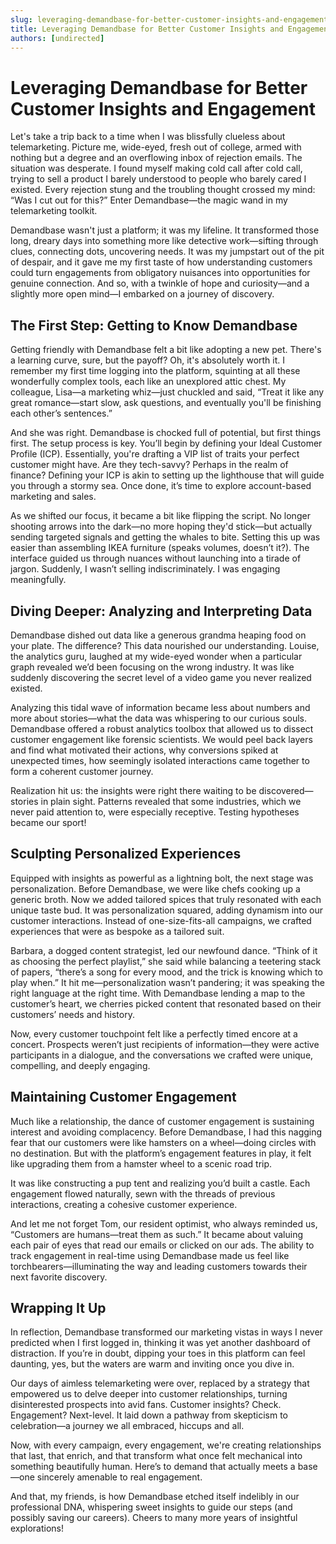 ```yaml
---
slug: leveraging-demandbase-for-better-customer-insights-and-engagement
title: Leveraging Demandbase for Better Customer Insights and Engagement
authors: [undirected]
---
```



# Leveraging Demandbase for Better Customer Insights and Engagement

Let's take a trip back to a time when I was blissfully clueless about telemarketing. Picture me, wide-eyed, fresh out of college, armed with nothing but a degree and an overflowing inbox of rejection emails. The situation was desperate. I found myself making cold call after cold call, trying to sell a product I barely understood to people who barely cared I existed. Every rejection stung and the troubling thought crossed my mind: “Was I cut out for this?” Enter Demandbase—the magic wand in my telemarketing toolkit.

Demandbase wasn't just a platform; it was my lifeline. It transformed those long, dreary days into something more like detective work—sifting through clues, connecting dots, uncovering needs. It was my jumpstart out of the pit of despair, and it gave me my first taste of how understanding customers could turn engagements from obligatory nuisances into opportunities for genuine connection. And so, with a twinkle of hope and curiosity—and a slightly more open mind—I embarked on a journey of discovery. 

## The First Step: Getting to Know Demandbase

Getting friendly with Demandbase felt a bit like adopting a new pet. There's a learning curve, sure, but the payoff? Oh, it's absolutely worth it. I remember my first time logging into the platform, squinting at all these wonderfully complex tools, each like an unexplored attic chest. My colleague, Lisa—a marketing whiz—just chuckled and said, “Treat it like any great romance—start slow, ask questions, and eventually you'll be finishing each other’s sentences.”

And she was right. Demandbase is chocked full of potential, but first things first. The setup process is key. You’ll begin by defining your Ideal Customer Profile (ICP). Essentially, you're drafting a VIP list of traits your perfect customer might have. Are they tech-savvy? Perhaps in the realm of finance? Defining your ICP is akin to setting up the lighthouse that will guide you through a stormy sea. Once done, it’s time to explore account-based marketing and sales.

As we shifted our focus, it became a bit like flipping the script. No longer shooting arrows into the dark—no more hoping they'd stick—but actually sending targeted signals and getting the whales to bite. Setting this up was easier than assembling IKEA furniture (speaks volumes, doesn’t it?). The interface guided us through nuances without launching into a tirade of jargon. Suddenly, I wasn’t selling indiscriminately. I was engaging meaningfully.

## Diving Deeper: Analyzing and Interpreting Data

Demandbase dished out data like a generous grandma heaping food on your plate. The difference? This data nourished our understanding. Louise, the analytics guru, laughed at my wide-eyed wonder when a particular graph revealed we’d been focusing on the wrong industry. It was like suddenly discovering the secret level of a video game you never realized existed.

Analyzing this tidal wave of information became less about numbers and more about stories—what the data was whispering to our curious souls. Demandbase offered a robust analytics toolbox that allowed us to dissect customer engagement like forensic scientists. We would peel back layers and find what motivated their actions, why conversions spiked at unexpected times, how seemingly isolated interactions came together to form a coherent customer journey.

Realization hit us: the insights were right there waiting to be discovered—stories in plain sight. Patterns revealed that some industries, which we never paid attention to, were especially receptive. Testing hypotheses became our sport!

## Sculpting Personalized Experiences

Equipped with insights as powerful as a lightning bolt, the next stage was personalization. Before Demandbase, we were like chefs cooking up a generic broth. Now we added tailored spices that truly resonated with each unique taste bud. It was personalization squared, adding dynamism into our customer interactions. Instead of one-size-fits-all campaigns, we crafted experiences that were as bespoke as a tailored suit.

Barbara, a dogged content strategist, led our newfound dance. “Think of it as choosing the perfect playlist,” she said while balancing a teetering stack of papers, “there’s a song for every mood, and the trick is knowing which to play when.” It hit me—personalization wasn’t pandering; it was speaking the right language at the right time. With Demandbase lending a map to the customer’s heart, we cherries picked content that resonated based on their customers’ needs and history.

Now, every customer touchpoint felt like a perfectly timed encore at a concert. Prospects weren’t just recipients of information—they were active participants in a dialogue, and the conversations we crafted were unique, compelling, and deeply engaging.

## Maintaining Customer Engagement

Much like a relationship, the dance of customer engagement is sustaining interest and avoiding complacency. Before Demandbase, I had this nagging fear that our customers were like hamsters on a wheel—doing circles with no destination. But with the platform’s engagement features in play, it felt like upgrading them from a hamster wheel to a scenic road trip.

It was like constructing a pup tent and realizing you’d built a castle. Each engagement flowed naturally, sewn with the threads of previous interactions, creating a cohesive customer experience.

And let me not forget Tom, our resident optimist, who always reminded us, “Customers are humans—treat them as such.” It became about valuing each pair of eyes that read our emails or clicked on our ads. The ability to track engagement in real-time using Demandbase made us feel like torchbearers—illuminating the way and leading customers towards their next favorite discovery.

## Wrapping It Up

In reflection, Demandbase transformed our marketing vistas in ways I never predicted when I first logged in, thinking it was yet another dashboard of distraction. If you’re in doubt, dipping your toes in this platform can feel daunting, yes, but the waters are warm and inviting once you dive in.

Our days of aimless telemarketing were over, replaced by a strategy that empowered us to delve deeper into customer relationships, turning disinterested prospects into avid fans. Customer insights? Check. Engagement? Next-level. It laid down a pathway from skepticism to celebration—a journey we all embraced, hiccups and all.

Now, with every campaign, every engagement, we're creating relationships that last, that enrich, and that transform what once felt mechanical into something beautifully human. Here’s to demand that actually meets a base—one sincerely amenable to real engagement.

And that, my friends, is how Demandbase etched itself indelibly in our professional DNA, whispering sweet insights to guide our steps (and possibly saving our careers). Cheers to many more years of insightful explorations!